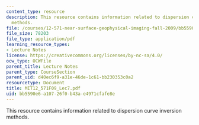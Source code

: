 ```yaml
---
content_type: resource
description: This resource contains information related to dispersion curve inversion
  methods.
file: /courses/12-571-near-surface-geophysical-imaging-fall-2009/bb5590e6a10726f0b43ae4971cfafe8e_MIT12_571F09_Lec7.pdf
file_size: 78203
file_type: application/pdf
learning_resource_types:
- Lecture Notes
license: https://creativecommons.org/licenses/by-nc-sa/4.0/
ocw_type: OCWFile
parent_title: Lecture Notes
parent_type: CourseSection
parent_uid: d40ec6f9-a31e-46de-1c61-bb230353c0a2
resourcetype: Document
title: MIT12_571F09_Lec7.pdf
uid: bb5590e6-a107-26f0-b43a-e4971cfafe8e
---
```

This resource contains information related to dispersion curve inversion methods.